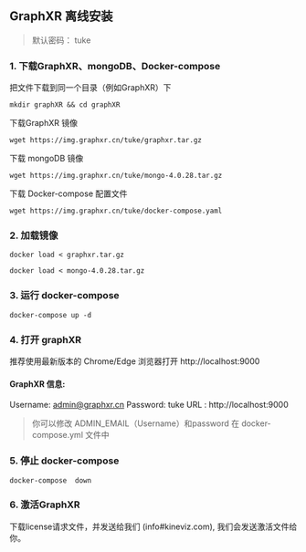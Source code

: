 ## GraphXR 离线安装
> 默认密码： tuke

### 1. 下载GraphXR、mongoDB、Docker-compose
把文件下载到同一个目录（例如GraphXR）下

```
mkdir graphXR && cd graphXR
```

下载GraphXR 镜像  
```
wget https://img.graphxr.cn/tuke/graphxr.tar.gz
```

下载 mongoDB 镜像 
```
wget https://img.graphxr.cn/tuke/mongo-4.0.28.tar.gz

```

下载 Docker-compose 配置文件
```
wget https://img.graphxr.cn/tuke/docker-compose.yaml
```

### 2. 加载镜像

```
docker load < graphxr.tar.gz
```

```
docker load < mongo-4.0.28.tar.gz
```

### 3. 运行 docker-compose

```
docker-compose up -d
```

### 4. 打开 graphXR
推荐使用最新版本的 Chrome/Edge 浏览器打开 http://localhost:9000

#### GraphXR 信息:

Username: admin@graphxr.cn
Password: tuke
URL : http://localhost:9000

>你可以修改 ADMIN_EMAIL（Username）和password 在  docker-compose.yml 文件中

### 5. 停止 docker-compose

```
docker-compose  down
```

### 6. 激活GraphXR 
下载license请求文件，并发送给我们 (info#kineviz.com), 我们会发送激活文件给你。
